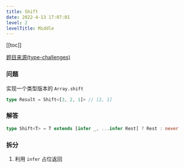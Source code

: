 ```yaml
---
title: Shift
date: 2022-4-13 17:07:01
level: 2
levelTitle: Middle
---
```


[[toc]]

[题目来源(type-challenges)](https://github.com/type-challenges/type-challenges/blob/master/questions/3062-medium-shift/README.md)

### 问题
实现一个类型版本的 `Array.shift`

```typescript
type Result = Shift<[3, 2, 1]> // [2, 1]
```

### 解答

```typescript
type Shift<T> = T extends [infer _, ...infer Rest] ? Rest : never
```

### 拆分

1. 利用 `infer` 占位返回
